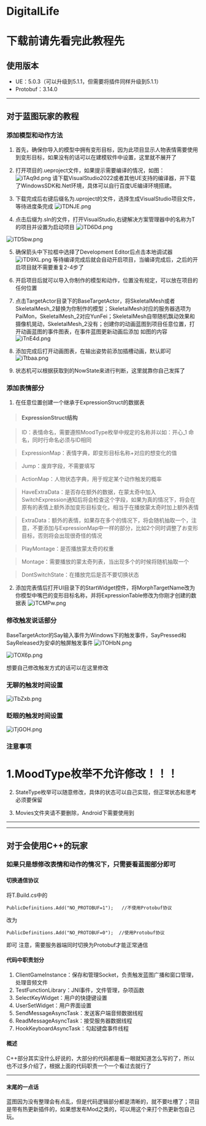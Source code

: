 # DigitalLife

# 下载前请先看完此教程先

## 使用版本
- UE：5.0.3（可以升级到5.1.1，但需要将插件同样升级到5.1.1）
- Protobuf：3.14.0
---

## 对于蓝图玩家的教程
### 	 添加模型和动作方法
1.  首先，确保你导入的模型中拥有变形目标，因为此项目显示人物表情需要使用到变形目标，如果没有的话可以在建模软件中设置，这里就不展开了

2. 	打开项目的.ueproject文件，如果提示需要编译的情况，如图：
![iTAq9d.png](https://i.328888.xyz/2023/05/05/iTAq9d.png)
请下载VisualStudio2022或者其他UE支持的编译器，并下载了WindowsSDK和.Net环境，具体可以自行百度UE编译环境搭建。

3. 下载完成后右键后缀名为.uproject的文件，选择生成VisualStudio项目文件，等待进度条完成
![iTDNJE.png](https://i.328888.xyz/2023/05/05/iTDNJE.png)

4. 点击后缀为.sln的文件，打开VisualStudio,右键解决方案管理器中的名称为T的项目并设置为启动项目
![iTD6Dd.png](https://i.328888.xyz/2023/05/05/iTD6Dd.png)

![iTD5bw.png](https://i.328888.xyz/2023/05/05/iTD5bw.png)

5. 确保箭头中下拉框中选择了Development Editor后点击本地调试器
![iTD9XL.png](https://i.328888.xyz/2023/05/05/iTD9XL.png)
等待编译完成后就会自动开启项目，当编译完成后，之后的开启项目就不需要重复2-4步了

6. 开启项目后就可以导入你制作的模型和动作，位置没有规定，可以放在项目的任何位置

7. 点击TargetActor目录下的BaseTargetActor，将SkeletalMesh或者SkeletalMesh_2替换为你制作的模型；SkeletalMesh对应的服务器选项为PaiMon，SkeletalMesh_2对应YunFei；SkeletalMesh自带随机飘动效果和摄像机晃动，SkeletalMesh_2没有；创建你的动画蓝图到项目任意位置，打开动画蓝图的事件图表，在事件蓝图更新动画后添加
如图的内容
![iTnE4d.png](https://i.328888.xyz/2023/05/05/iTnE4d.png)

8. 添加完成后打开动画图表，在输出姿势前添加插槽动画，默认即可
![iTtbaa.png](https://i.328888.xyz/2023/05/05/iTtbaa.png)

9. 状态机可以根据获取到的NowState来进行判断，这里就靠你自己发挥了

###	添加表情部分
1. 在任意位置创建一个继承于ExpressionStruct的数据表

> #### ExpressionStruct结构

> ID：表情命名，需要遵照MoodType枚举中规定的名称并以如：开心_1 命名，同时行命名必须与ID相同

> ExpressionMap：表情字典，即变形目标名称+对应的想变化的值

> Jump：废弃字段，不需要填写

> ActionMap：人物状态字典，用于规定某个动作触发的概率

> HaveExtraData：是否存在额外的数据，在蒙太奇中加入SwitchExpression通知后将会检查这个字段，如果为真的情况下，将会在原有的表情上额外添加变形目标变化，相当于在播放蒙太奇时加上额外表情

> ExtraData：额外的表情，如果存在多个的情况下，将会随机抽取一个，注意，不要添加与ExpressionMap中一样的部分，比如2个同时调整了お变形目标，否则将会出现很奇怪的情况

> PlayMontage：是否播放蒙太奇的权重

> Montage：需要播放的蒙太奇列表，当出现多个的时候将随机抽取一个

> DontSwitchState：在播放完后是否不要切换状态

2. 添加完表情后打开UI目录下的StartWidget控件，将MorphTargetName改为你模型中嘴巴的变形目标名称，并将ExpressionTable修改为你刚才创建的数据表
![iTCMPw.png](https://i.328888.xyz/2023/05/05/iTCMPw.png)

### 修改触发说话部分
BaseTargetActor的Say输入事件为Windows下的触发事件，SayPressed和SayReleased为安卓的触屏触发事件
![iTOHbN.png](https://i.328888.xyz/2023/05/05/iTOHbN.png)

![iTOX6p.png](https://i.328888.xyz/2023/05/05/iTOX6p.png)

想要自己修改触发方式的话可以在这里修改

### 无聊的触发时间设置
![iTbZxb.png](https://i.328888.xyz/2023/05/05/iTbZxb.png)

### 眨眼的触发时间设置
![iTjGOH.png](https://i.328888.xyz/2023/05/05/iTjGOH.png)

###	注意事项
# 1.MoodType枚举不允许修改！！！

2. StateType枚举可以随意修改，具体的状态可以自己实现，但正常状态和思考必须要保留

3. Movies文件夹请不要删除，Android下需要使用到

---

---
## 对于会使用C++的玩家
### 如果只是想修改表情和动作的情况下，只需要看蓝图部分即可

#### 切换通信协议
将T.Build.cs中的

    PublicDefinitions.Add("NO_PROTOBUF=1");   //不使用Protobuf协议
	
改为

    PublicDefinitions.Add("NO_PROTOBUF=0");  //使用Protobuf协议
	
即可
注意，需要服务器端同时切换为Protobuf才能正常通信

#### 代码中职责划分
1. ClientGameInstance：保存和管理Socket，负责触发蓝图广播和窗口管理，处理音频文件
2. TestFunctionLibrary：JNI事件，文件管理，杂项函数
3. SelectKeyWidget：用户的快捷键设置
4. UserSetWidget：用户界面设置
5. SendMessageAsyncTask：发送客户端音频数据线程
6. ReadMessageAsyncTask：接受服务器数据线程
7. HookKeyboardAsyncTask：勾起键盘事件线程

#### 概述
C++部分其实没什么好说的，大部分的代码都是看一眼就知道怎么写的了，所以也不过多介绍了，根据上面的代码职责一个一个看过去就行了

---

#### 末尾的一点话
蓝图因为没有整理会有点乱，但是代码逻辑部分都是清晰的，就不要吐槽了；项目是带有热更新插件的，如果想发布Mod之类的，可以用这个来打个热更新包自己玩。